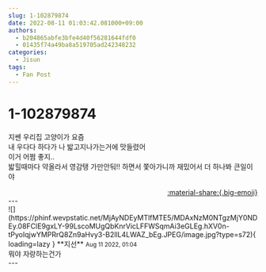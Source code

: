 ```yaml
---
slug: 1-102879874
date: 2022-08-11 01:03:42.081000+09:00
authors:
  - b204865abfe3bfe4d40f56281644fdf0
  - 01435f74a49ba8a519705ad242348232
categories:
  - Jisun
tags:
  - Fan Post
---
```


# 1-102879874

<div class="post-container" markdown="1">
<div class="content-container md-sidebar__scrollwrap" markdown="1">

지쎈 우리집 고양이가 요즘 <br>내 우다다 하다가 나 밟고지나가는거에 맛들렸어<br>이거 어쩜 좋지..<br>밟힐때마다 약올라서 영감탱 가만안둬!! 하면서 쫓아가니까 재밌어서 더 하나봐 큰일이야

</div>
</div>

<div style="text-align: right;" markdown="1">
<a href="https://weverse.io/fromis9/fanpost/1-102879874" style="text-align: right;">:material-share:{.big-emoji}</a>
</div>
---

<div class="comments-container md-sidebar__scrollwrap" markdown="1">
<div class="comment" markdown="1">
<div class='id-container' markdown="1">
![](https://phinf.wevpstatic.net/MjAyNDEyMTlfMTE5/MDAxNzM0NTgzMjY0NDEy.08FClE9gxLY-99LscoMUgQbKnrVicLFFWSqmAi3eGLEg.hXV0n-tPyoIqjwYMPRrQ8Zn9aHvy3-B2llL4LWAZ_bEg.JPEG/image.jpg?type=s72){ loading=lazy }
**<span class="artist">지선</span>** <small>Aug 11 2022, 01:04</small><br>
</div>
<div class='comment-body' markdown="1">
뭐야 자랑하는건가
</div>
</div>
</div>
---
